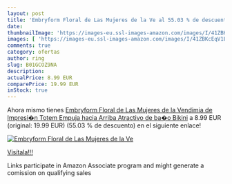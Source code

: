 ```yaml
---
layout: post
title: 'Embryform Floral de Las Mujeres de la Ve al 55.03 % de descuento'
date: 
thumbnailImage: 'https://images-eu.ssl-images-amazon.com/images/I/41ZBKcEqV1L._SL200_.jpg'
images: [ 'https://images-eu.ssl-images-amazon.com/images/I/41ZBKcEqV1L._SL200_.jpg' ]
comments: true
category: ofertas
author: ring
slug: B01GCOZ9NA
description:
actualPrice: 8.99 EUR
comparePrice: 19.99 EUR
inStock: true
---
```


Ahora mismo tienes [Embryform Floral de Las Mujeres de la Vendimia de Impresi�n Totem Empuja hacia Arriba Atractivo de ba�o Bikini](https://www.amazon.es/dp/B01GCOZ9NA/?tag=tolees-21) a 8.99 EUR (original: 19.99 EUR) (55.03 %  de descuento) en el siguiente enlace!

[![Embryform Floral de Las Mujeres de la Ve](https://images-eu.ssl-images-amazon.com/images/I/41ZBKcEqV1L._SL200_.jpg)](https://www.amazon.es/dp/B01GCOZ9NA/?tag=tolees-21)

[Visítala!!!](https://www.amazon.es/dp/B01GCOZ9NA/?tag=tolees-21)

Links participate in Amazon Associate program and might generate a comission on qualifying sales
